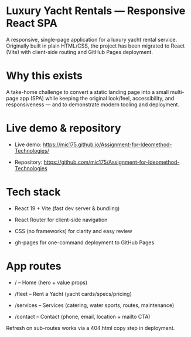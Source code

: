# Luxury Yacht Rentals — Responsive React SPA

A responsive, single-page application for a luxury yacht rental service.
Originally built in plain HTML/CSS, the project has been migrated to React (Vite) with client-side routing and GitHub Pages deployment.

# Why this exists

A take-home challenge to convert a static landing page into a small multi-page app (SPA) while keeping the original look/feel, accessibility, and responsiveness — and to demonstrate modern tooling and deployment.

# Live demo & repository

- Live demo: https://mic175.github.io/Assignment-for-Ideomethod-Technologies/

- Repository: https://github.com/mic175/Assignment-for-Ideomethod-Technologies

# Tech stack

- React 19 + Vite (fast dev server & bundling)

- React Router for client-side navigation

- CSS (no frameworks) for clarity and easy review

- gh-pages for one-command deployment to GitHub Pages

# App routes

- / – Home (hero + value props)

- /fleet – Rent a Yacht (yacht cards/specs/pricing)

- /services – Services (catering, water sports, routes, maintenance)

- /contact – Contact (phone, email, location + mailto CTA)

Refresh on sub-routes works via a 404.html copy step in deployment.
